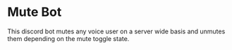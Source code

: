 # Mute Bot

This discord bot mutes any voice user on a server wide basis and unmutes them depending on the mute toggle state.


